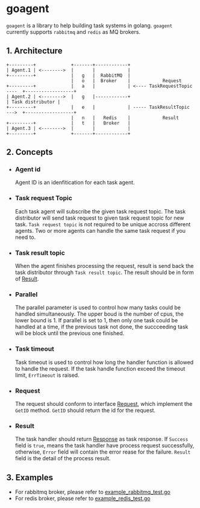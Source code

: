 # goagent

`goagent` is a library to help building task systems in golang. `goagent` currently supports `rabbitmq` and `redis` as MQ brokers.

## 1. Architecture

```
+---------+             +-------+------------+
| Agent.1 | <-------->  |       |            |
+---------+             |   g   |  RabbitMQ  |
                        |   o   |  Broker    |            Request
+---------+             |   a   |            | <---- TaskRequestTopic ----  +------------------+
| Agent.2 | <-------->  |   g   |------------+                              | Task distributor |
+---------+             |   e   |            | ----- TaskResultTopic  --->  +------------------+
                        |   n   |   Redis    |            Result
+---------+             |   t   |   Broker   |
| Agent.3 | <-------->  |       |            |
+---------+             +-------+------------+
```

## 2. Concepts

* ### Agent id

    Agent ID is an idenfitication for each task agent.

* ### Task request Topic

    Each task agent will subscribe the given task request topic. The task distributor will send task request to given task request topic for new task. `Task request topic` is not required to be unique accross different agents. Two or more agents can handle the same task request if you need to.

* ### Task result topic

    When the agent finishes processing the request, result is send back the task distributor through `Task result topic`. The result should be in form of [Result](./model.go).

* ### Parallel

    The parallel parameter is used to control how many tasks could be handled simultaneously. The upper boud is the number of cpus, the lower bound is 1. If parallel is set to 1, then only one task could be handled at a time, if the previous task not done, the succceeding task will be block until the previous one finished.

* ### Task timeout
  
    Task timeout is used to control how long the handler function is allowed to handle the request. If the task handle function exceed the timeout limit, `ErrTimeout` is raised.

* ### Request

    The request should conform to interface [Request](./model.go), which implement the `GetID` method. `GetID` should return the id for the request.

* ### Result

    The task handler should return [Response](./model.go) as task response. If `Success` field is `true`, means the task handler have process request successfully, otherwise, `Error` field will contain the error rease for the failure. `Result` field is the detail of the process result.

## 3. Examples

* For rabbitmq broker, please refer to [example_rabbitmq_test.go](./brokers/rabbitmq/example_rabbitmq_test.go)
* For redis broker, please refer to [example_redis_test.go](./brokers/redis/example_redis_test.go)
